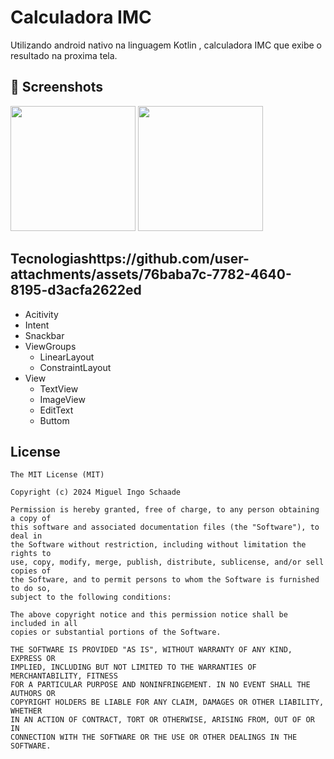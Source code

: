 # Calculadora IMC
Utilizando android nativo na linguagem Kotlin , calculadora IMC que exibe o resultado na proxima tela.

## :camera_flash: Screenshots
<!-- You can add more screenshots here if you like -->
<img src="https://github.com/user-attachments/assets/76baba7c-7782-4640-8195-d3acfa2622ed" width=200/> <img src="https://github.com/user-attachments/assets/ec17f3bf-f2b2-4c15-ae89-3f5233e6e153" width="200"/>

## Tecnologiashttps://github.com/user-attachments/assets/76baba7c-7782-4640-8195-d3acfa2622ed

- Acitivity
- Intent
- Snackbar
- ViewGroups
  - LinearLayout
  - ConstraintLayout
- View
  - TextView
  - ImageView
  - EditText
  - Buttom

## License
```
The MIT License (MIT)

Copyright (c) 2024 Miguel Ingo Schaade

Permission is hereby granted, free of charge, to any person obtaining a copy of
this software and associated documentation files (the "Software"), to deal in
the Software without restriction, including without limitation the rights to
use, copy, modify, merge, publish, distribute, sublicense, and/or sell copies of
the Software, and to permit persons to whom the Software is furnished to do so,
subject to the following conditions:

The above copyright notice and this permission notice shall be included in all
copies or substantial portions of the Software.

THE SOFTWARE IS PROVIDED "AS IS", WITHOUT WARRANTY OF ANY KIND, EXPRESS OR
IMPLIED, INCLUDING BUT NOT LIMITED TO THE WARRANTIES OF MERCHANTABILITY, FITNESS
FOR A PARTICULAR PURPOSE AND NONINFRINGEMENT. IN NO EVENT SHALL THE AUTHORS OR
COPYRIGHT HOLDERS BE LIABLE FOR ANY CLAIM, DAMAGES OR OTHER LIABILITY, WHETHER
IN AN ACTION OF CONTRACT, TORT OR OTHERWISE, ARISING FROM, OUT OF OR IN
CONNECTION WITH THE SOFTWARE OR THE USE OR OTHER DEALINGS IN THE SOFTWARE.
```
